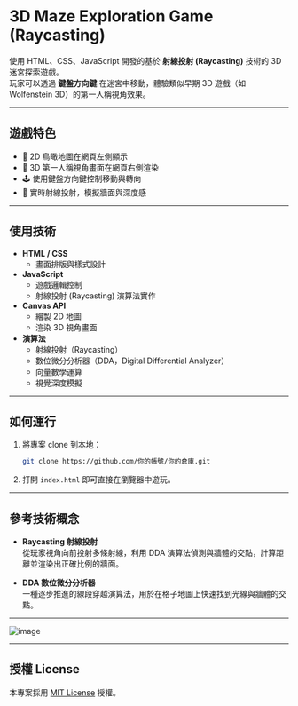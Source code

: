 # 3D Maze Exploration Game (Raycasting)

使用 HTML、CSS、JavaScript 開發的基於 **射線投射 (Raycasting)** 技術的 3D 迷宮探索遊戲。  
玩家可以透過 **鍵盤方向鍵** 在迷宮中移動，體驗類似早期 3D 遊戲（如 Wolfenstein 3D）的第一人稱視角效果。

---

## 遊戲特色

- 🧭 2D 鳥瞰地圖在網頁左側顯示
- 🎯 3D 第一人稱視角畫面在網頁右側渲染
- 🕹️ 使用鍵盤方向鍵控制移動與轉向
- 🧱 實時射線投射，模擬牆面與深度感

---

## 使用技術

- **HTML / CSS**
  - 畫面排版與樣式設計
- **JavaScript**
  - 遊戲邏輯控制
  - 射線投射 (Raycasting) 演算法實作
- **Canvas API**
  - 繪製 2D 地圖
  - 渲染 3D 視角畫面
- **演算法**
  - 射線投射（Raycasting）
  - 數位微分分析器（DDA，Digital Differential Analyzer）
  - 向量數學運算
  - 視覺深度模擬

---

## 如何運行

1. 將專案 clone 到本地：
    ```bash
    git clone https://github.com/你的帳號/你的倉庫.git
    ```
2. 打開 `index.html` 即可直接在瀏覽器中遊玩。

---

## 參考技術概念

- **Raycasting 射線投射**  
  從玩家視角向前投射多條射線，利用 DDA 演算法偵測與牆體的交點，計算距離並渲染出正確比例的牆面。
  
- **DDA 數位微分分析器**  
  一種逐步推進的線段穿越演算法，用於在格子地圖上快速找到光線與牆體的交點。

---

![image](https://github.com/user-attachments/assets/9ea4bc37-8cb0-4c3b-befd-031c7832fd0b)


---

## 授權 License

本專案採用 [MIT License](LICENSE) 授權。
